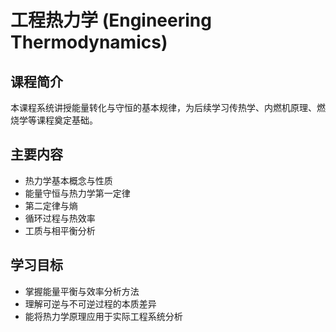 # 工程热力学 (Engineering Thermodynamics)

## 课程简介
本课程系统讲授能量转化与守恒的基本规律，为后续学习传热学、内燃机原理、燃烧学等课程奠定基础。

## 主要内容
- 热力学基本概念与性质
- 能量守恒与热力学第一定律
- 第二定律与熵
- 循环过程与热效率
- 工质与相平衡分析

## 学习目标
- 掌握能量平衡与效率分析方法  
- 理解可逆与不可逆过程的本质差异  
- 能将热力学原理应用于实际工程系统分析

